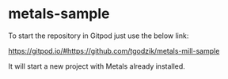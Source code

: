 # metals-sample

To start the repository in Gitpod just use the below link:

https://gitpod.io/#https://github.com/tgodzik/metals-mill-sample

It will start a new project with Metals already installed.
